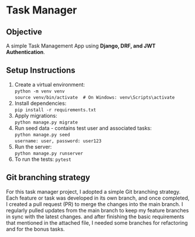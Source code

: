 # Task Manager

## Objective
A simple Task Management App using **Django, DRF, and JWT Authentication**.


## Setup Instructions
1. Create a virtual environment:\
    `python -m venv venv`\
    `source venv/bin/activate  # On Windows: venv\Scripts\activate`
2. Install dependencies:\
    `pip install -r requirements.txt`
3. Apply migrations:\
    `python manage.py migrate`  
4. Run seed data - contains test user and associated tasks:\
    `python manage.py seed`  \
    `username: user, password: user123` 
5. Run the server:\
    `python manage.py runserver` 
6. To run the tests:
   `pytest`


## Git branching strategy 

For this task manager project, I adopted a simple Git branching strategy.
Each feature or task was developed in its own branch, and once completed,
I created a pull request (PR) to merge the changes into the main branch. 
I regularly pulled updates from the main branch to keep my feature branches 
in sync with the latest changes. and after finishing the basic requirements
that mentioned in the attached file, I needed some branches for refactoring 
and for the bonus tasks.

